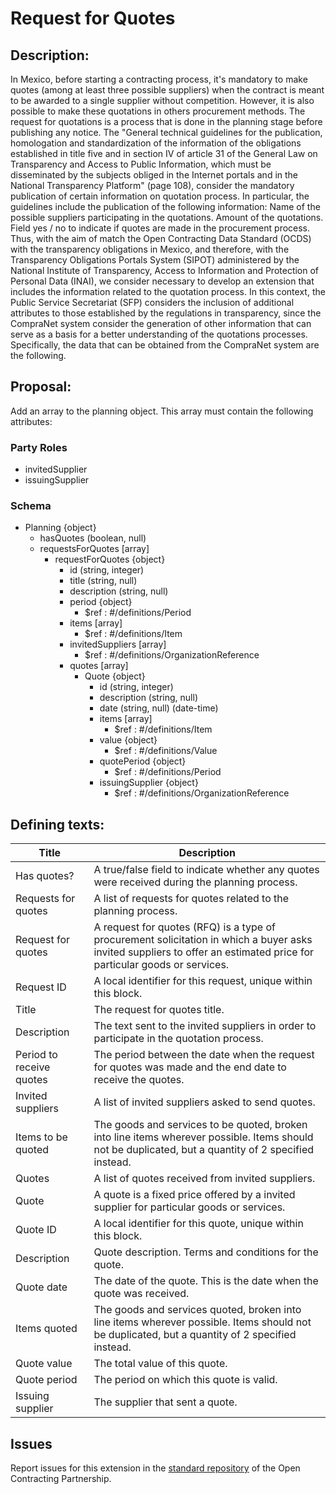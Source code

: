 # Request for Quotes
## Description:

In Mexico, before starting a contracting process, it's mandatory to make quotes (among at least three possible suppliers) when the contract is meant to be awarded to a single supplier without competition. However, it is also possible to make these quotations in others procurement methods. The request for quotations is a process that is done in the planning stage before publishing any notice.
The "General technical guidelines for the publication, homologation and standardization of the information of the obligations established in title five and in section IV of article 31 of the General Law on Transparency and Access to Public Information, which must be disseminated by the subjects obliged in the Internet portals and in the National Transparency Platform" (page 108), consider the mandatory publication of certain information on quotation process.
In particular, the guidelines include the publication of the following information:
Name of the possible suppliers participating in the quotations.
Amount of the quotations.
Field yes / no to indicate if quotes are made in the procurement process.
Thus, with the aim of match the Open Contracting Data Standard (OCDS) with the transparency obligations in Mexico, and therefore, with the Transparency Obligations Portals System (SIPOT) administered by the National Institute of Transparency, Access to Information and Protection of Personal Data (INAI), we consider necessary to develop an extension that includes the information related to the quotation process.
In this context, the Public Service Secretariat (SFP) considers the inclusion of additional attributes to those established by the regulations in transparency, since the CompraNet system consider the generation of other information that can serve as a basis for a better understanding of the quotations processes.
Specifically, the data that can be obtained from the CompraNet system are the following.

## Proposal:

Add an array to the planning object. This array must contain the following attributes:

### Party Roles
- invitedSupplier
- issuingSupplier

### Schema
- Planning {object} 
  - hasQuotes (boolean, null)
  - requestsForQuotes [array]
    - requestForQuotes {object}
      - id (string, integer)
      - title (string, null)
      - description (string, null)
      - period {object} 
        - $ref : #/definitions/Period
      - items [array] 
        - $ref : #/definitions/Item
      - invitedSuppliers [array]
        - $ref : #/definitions/OrganizationReference
      - quotes [array] 
        - Quote {object}
          - id (string, integer)
          - description (string, null)
          - date (string, null) (date-time)
          - items [array]
            - $ref : #/definitions/Item
          - value {object}
            - $ref : #/definitions/Value
          - quotePeriod {object}
            - $ref : #/definitions/Period
          - issuingSupplier {object}
            - $ref : #/definitions/OrganizationReference


## Defining texts:


**Title** | **Description**
--|--
Has quotes? | A true/false field to indicate whether any quotes were received during the planning process.
Requests for quotes | A list of requests for quotes related to the planning process.
Request for quotes | A request for quotes (RFQ) is a type of procurement solicitation in which a buyer asks invited suppliers to offer an estimated price for particular goods or services.
Request ID | A local identifier for this request, unique within this block.
Title | The request for quotes title.
Description | The text sent to the invited suppliers in order to participate in the quotation process.
Period to receive quotes | The period between the date when the request for quotes was made and the end date to receive the quotes.
Invited suppliers | A list of invited suppliers asked to send quotes.
Items to be quoted | The goods and services to be quoted, broken into line items wherever possible. Items should not be duplicated, but a quantity of 2 specified instead.
Quotes | A list of quotes received from invited suppliers.
Quote | A quote is a fixed price offered by a invited supplier for particular goods or services.
Quote ID | A local identifier for this quote, unique within this block.
Description | Quote description. Terms and conditions for the quote.
Quote date | The date of the quote. This is the date when the quote was received.
Items quoted | The goods and services quoted, broken into line items wherever possible. Items should not be duplicated, but a quantity of 2 specified instead.
Quote value | The total value of this quote.
Quote period | The period on which this quote is valid.
Issuing supplier | The supplier that sent a quote.

## Issues 

Report issues for this extension in the [standard repository](https://github.com/open-contracting/standard/issues/599) of the Open Contracting Partnership.
